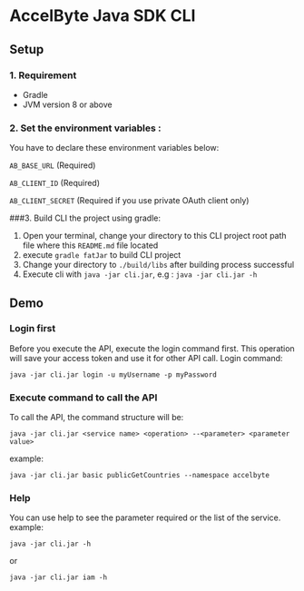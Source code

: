 # AccelByte Java SDK CLI

## Setup

### 1. Requirement

- Gradle
- JVM version 8 or above

### 2. Set the environment variables :
You have to declare these environment variables below:

`AB_BASE_URL` (Required)

`AB_CLIENT_ID` (Required)

`AB_CLIENT_SECRET` (Required if you use private OAuth client only)


###3. Build CLI the project using gradle:

1. Open your terminal, change your directory to this CLI project root path file where this `README.md` file located
2. execute `gradle fatJar` to build CLI project
3. Change your directory to `./build/libs` after building process successful
4. Execute cli with `java -jar cli.jar`, e.g : `java -jar cli.jar -h`

## Demo

### Login first
Before you execute the API, execute the login command first. This operation will save your access token and use it for other API call. Login command: 

`java -jar cli.jar login -u myUsername -p myPassword`

### Execute command to call the API
To call the API, the command structure will be:

`java -jar cli.jar <service name> <operation> --<parameter> <parameter value>`

example:

`java -jar cli.jar basic publicGetCountries --namespace accelbyte`


### Help
You can use help to see the parameter required or the list of the service. example:

`java -jar cli.jar -h`

or

`java -jar cli.jar iam -h`